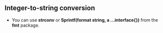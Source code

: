 ## Integer-to-string conversion
- You can use **strconv** or **Sprintf(format string, a ...interface{})** from the **fmt** package.